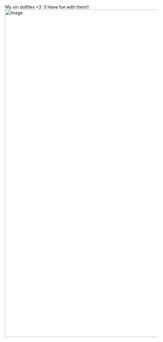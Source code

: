 My niri dotfiles <3 :3
Have fun with them!!
<img width="1920" height="1079" alt="image" src="https://github.com/user-attachments/assets/e41ed1b5-8bef-4f8f-a232-52a831c4adf5" />
